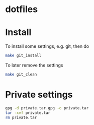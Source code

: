 dotfiles
========

# Install

To install some settings, e.g. git, then do
```bash
make git_install
```

To later remove the settings
``` bash
make git_clean
```

# Private settings

```bash
gpg -d private.tar.gpg -o private.tar
tar -xvf private.tar
rm private.tar
```
